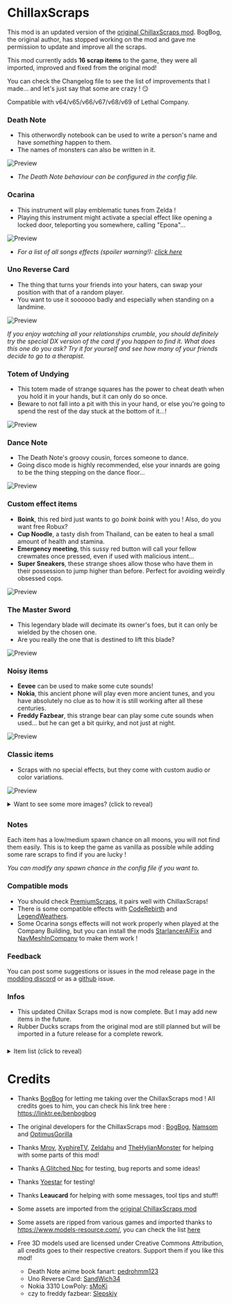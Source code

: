 # ChillaxScraps

This mod is an updated version of the [original ChillaxScraps mod](https://thunderstore.io/c/lethal-company/p/CHILLAX/ChillaxSCRAPS/). BogBog, the original author, has stopped working on the mod and gave me permission to update and improve all the scraps.

This mod currently adds **16 scrap items** to the game, they were all imported, improved and fixed from the original mod!

You can check the Changelog file to see the list of improvements that I made... and let's just say that some are crazy ! 😏

Compatible with v64/v65/v66/v67/v68/v69 of Lethal Company.

### Death Note
- This otherwordly notebook can be used to write a person's name and have *something* happen to them.
- The names of monsters can also be written in it.

![Preview](https://raw.githubusercontent.com/ZigzagAwaka/ChillaxScraps/main/Images/chillaxscraps-deathnote.PNG)

- *The Death Note behaviour can be configured in the config file.*

### Ocarina
- This instrument will play emblematic tunes from Zelda !
- Playing this instrument might activate a special effect like opening a locked door, teleporting you somewhere, calling "Epona"...

![Preview](https://raw.githubusercontent.com/ZigzagAwaka/ChillaxScraps/main/Images/chillaxscraps-ocarina.png)

- *For a list of all songs effects (spoiler warning!): [click here](https://docs.google.com/spreadsheets/d/1SQ838HnpXKaiC1NUTi1dbDs0yOdbif-me_sHjmWocwY/edit?usp=sharing)*

### Uno Reverse Card
- The thing that turns your friends into your haters, can swap your position with that of a random player.
- You want to use it soooooo badly and especially when standing on a landmine.

![Preview](https://raw.githubusercontent.com/ZigzagAwaka/ChillaxScraps/main/Images/chillaxscraps-uno.PNG)

*If you enjoy watching all your relationships crumble, you should definitely try the special DX version of the card if you happen to find it. What does this one do you ask? Try it for yourself and see how many of your friends decide to go to a therapist.*

### Totem of Undying
- This totem made of strange squares has the power to cheat death when you hold it in your hands, but it can only do so once.
- Beware to not fall into a pit with this in your hand, or else you're going to spend the rest of the day stuck at the bottom of it...!

![Preview](https://raw.githubusercontent.com/ZigzagAwaka/ChillaxScraps/main/Images/chillaxscraps-totem.PNG)

### Dance Note
- The Death Note's groovy cousin, forces someone to dance.
- Going disco mode is highly recommended, else your innards are going to be the thing stepping on the dance floor...

![Preview](https://raw.githubusercontent.com/ZigzagAwaka/ChillaxScraps/main/Images/chillaxscraps-dancenote.png)

### Custom effect items
- **Boink**, this red bird just wants to go *boink boink* with you ! Also, do you want free Robux?
- **Cup Noodle**, a tasty dish from Thailand, can be eaten to heal a small amount of health and stamina.
- **Emergency meeting**, this sussy red button will call your fellow crewmates once pressed, even if used with malicious intent...
- **Super Sneakers**, these strange shoes allow those who have them in their possession to jump higher than before. Perfect for avoiding weirdly obsessed cops.

![Preview](https://raw.githubusercontent.com/ZigzagAwaka/ChillaxScraps/main/Images/chillaxscraps-effects.PNG)

### The Master Sword
- This legendary blade will decimate its owner's foes, but it can only be wielded by the chosen one.
- Are you really the one that is destined to lift this blade?

![Preview](https://raw.githubusercontent.com/ZigzagAwaka/ChillaxScraps/main/Images/chillaxscraps-mastersword.PNG)

### Noisy items
- **Eevee** can be used to make some cute sounds!
- **Nokia**, this ancient phone will play even more ancient tunes, and you have absolutely no clue as to how it is still working after all these centuries.
- **Freddy Fazbear**, this strange bear can play some cute sounds when used... but he can get a bit quirky, and not just at night.

![Preview](https://raw.githubusercontent.com/ZigzagAwaka/ChillaxScraps/main/Images/chillaxscraps-noisy.PNG)

### Classic items
- Scraps with no special effects, but they come with custom audio or color variations.

![Preview](https://raw.githubusercontent.com/ZigzagAwaka/ChillaxScraps/main/Images/chillaxscraps-preview1.PNG)

<details><summary>Want to see some more images? (click to reveal)</summary>

![Preview](https://raw.githubusercontent.com/ZigzagAwaka/ChillaxScraps/main/Images/chillaxscraps-variant.PNG)

</details>

##

### Notes
Each item has a low/medium spawn chance on all moons, you will not find them easily. This is to keep the game as vanilla as possible while adding some rare scraps to find if you are lucky !

*You can modify any spawn chance in the config file if you want to.*

### Compatible mods

- You should check [PremiumScraps](https://thunderstore.io/c/lethal-company/p/Zigzag/PremiumScraps/), it pairs well with ChillaxScraps!
- There is some compatible effects with [CodeRebirth](https://thunderstore.io/c/lethal-company/p/XuXiaolan/CodeRebirth/) and [LegendWeathers](https://thunderstore.io/c/lethal-company/p/Zigzag/LegendWeathers/).
- Some Ocarina songs effects will not work properly when played at the Company Building, but you can install the mods [StarlancerAIFix](https://thunderstore.io/c/lethal-company/p/AudioKnight/StarlancerAIFix/) and [NavMeshInCompany](https://thunderstore.io/c/lethal-company/p/Kittenji/NavMeshInCompany/) to make them work !

### Feedback
You can post some suggestions or issues in the mod release page in the [modding discord](https://discord.gg/XeyYqRdRGC) or as a [github](https://github.com/ZigzagAwaka/ChillaxScraps) issue.

### Infos
- This updated Chillax Scraps mod is now complete. But I may add new items in the future.
- Rubber Ducks scraps from the original mod are still planned but will be imported in a future release for a complete rework.

###

<details><summary>Item list (click to reveal)</summary>

- Death Note
- Boink
- Eevee
- Cup Noodle
- Moai Statue
- Uno Reverse Card
- Froggy Chair
- Emergency meeting
- Super Sneakers
- The Master Sword
- Ocarina
- Totem of Undying
- Dance Note
- Nokia
- Freddy Fazbear
- Uno Reverse Card DX

</details>

##

# Credits

- Thanks [BogBog](https://twitter.com/benbogbog) for letting me taking over the ChillaxScraps mod ! All credits goes to him, you can check his link tree here : https://linktr.ee/benbogbog

- The original developers for the ChillaxScraps mod : [BogBog](https://twitter.com/benbogbog), [Namsom](https://twitter.com/NamsomXD) and [OptimusGorilla](https://twitter.com/DanielSuPery)

- Thanks [Mrov](https://thunderstore.io/c/lethal-company/p/mrov/), [XyphireTV](https://www.twitch.tv/xyphiretv), [Zeldahu](https://thunderstore.io/c/lethal-company/p/Zeldahu/) and [TheHylianMonster](https://www.instagram.com/lucas_tripier/) for helping with some parts of this mod!

- Thanks [A Glitched Npc](https://www.twitch.tv/a_glitched_npc) for testing, bug reports and some ideas!

- Thanks [Yoestar](https://www.instagram.com/yo_estar/) for testing!

- Thanks **Leaucard** for helping with some messages, tool tips and stuff!

- Some assets are imported from the [original ChillaxScraps mod](https://thunderstore.io/c/lethal-company/p/CHILLAX/ChillaxSCRAPS/)

- Some assets are ripped from various games and imported thanks to https://www.models-resource.com/, you can check the list [here](https://github.com/ZigzagAwaka/ChillaxScraps/blob/main/models-resource-credits.txt)

- Free 3D models used are licensed under Creative Commons Attribution, all credits goes to their respective creators. Support them if you like this mod!

    - Death Note anime book fanart: [pedrohmm123](https://sketchfab.com/3d-models/death-note-anime-book-fanart-970248251f124cddbfc2b4999c43b713)
    - Uno Reverse Card: [SandWich34](https://sketchfab.com/3d-models/uno-reverse-card-e15ee883deb14fbe8a476cce325c2983)
    - Nokia 3310 LowPoly: [sMoKi](https://sketchfab.com/3d-models/nokia-3310-lowpoly-bed87049026640a59f3f8b5844614253)
    - czy to freddy fazbear: [Slepskiy](https://sketchfab.com/3d-models/czy-to-freddy-fazbear-831f3531aef44c24817b58effff570f3)
